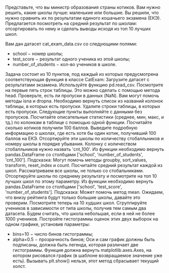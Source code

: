 Представьте, что вы министр образования страны котиков. 
Вам нужно решить, какие школы лучше: маленькие или большие. 
Вы решили, что нужно сравнить их по результатам единого кошачьего экзамена (ЕКЭ). 
Предлагается посмотреть на средний результат по школам: отсортировать по нему и сделать выводы исходя из топ 10 лучших школ.

Вам дан датасет cat_exam_data.csv со следующими полями:
- school − номер школы;
- test_score − результат одного ученика из этой школы;
- number_of_students − кол-во учеников в школе.

Задача состоит из 10 пунктов, под каждый из которых предусмотрена соответствующая функция в классе CatExam:
Загрузите датасет с результатами экзамена. Используйте функцию pd.read_csv.
Посмотрите на первые пять строк таблицы. Это можно сделать с помощью метода head.
Проверьте, есть ли пропуски в данных (NaN). Вам могут помочь методы isna и dropna. 
Необходимо вернуть список из названий колонок таблицы, в которых есть пропуски.
Удалите строки таблицы, в которых есть пропуски. Следующие пункты выполняйте с данными без пропусков.
Посчитайте описательные статистики (среднее, мин, макс, и тд.) по колонкам в таблице с помощью одной функции.
Посчитайте сколько котиков получили 100 баллов.
Выведите подробную информацию о школах, где есть хотя бы один котик, получивший 100 баллов на ЕКЭ. 
Отсортируйте эти школы по количеству стобалльников и номеру школы в порядке убывания. 
Колонку с количеством стобалльников нужно назвать 'cnt_100'. 
Из функции необходимо вернуть pandas.DataFrame со столбцами ['school', 'number_of_students', 'cnt_100']. 
Подсказка: Могут помочь методы groupby, sort_values, transform, reset_index и count.
Посчитайте средний результат каждой из школ. Рассматриваем все школы, не только со стобальниками. 
Отсортируйте школы по среднему результату и посмотрите на топ 10 лучших школ по этому параметру.
Из функции необходимо вернуть pandas.DataFrame со столбцами ['school', 'test_score', 'number_of_students']. 
Подсказка: Может помочь метод mean.
Ожидаем, что внизу рейтинга будут только большие школы, давайте это проверим. Посмотрите теперь на 10 худших школ.
Сгруппируйте учеников в зависимости от типа школы, получив тем самым два датасета. 
Будем считать, что школа небольшая, если в ней не более 1000 учеников. 
Постройте гистограммы оценок этих двух выборок на одном графике, установив параметры:
- bins=10 − число бинов гистограммы;
- alpha=0.5 − прозрачность бинов;
Оси и сам график должны быть подписаны, должна быть легенда, которая различает две гистограммы.
Функция должна вернуть matplotlib.axes.Axes, на котором рисовался график (в шаблоне возвращаемое значение уже есть).
Вызывать plt.show() нельзя, этот метод сбрасывает текущий холст.
